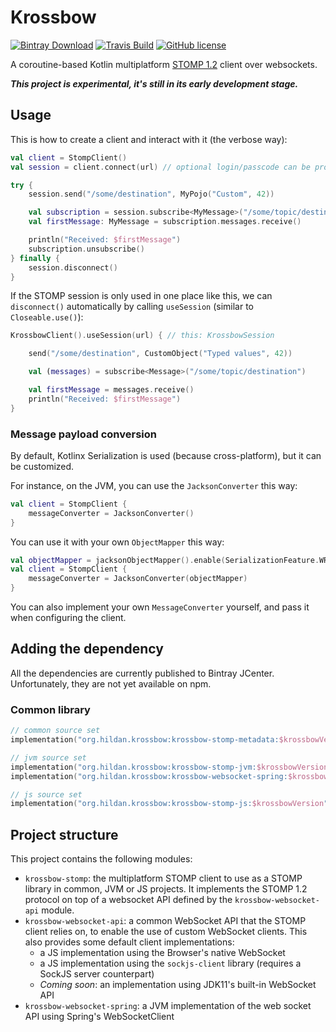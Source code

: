# Krossbow

[![Bintray Download](https://img.shields.io/bintray/v/joffrey-bion/maven/krossbow-client.svg?label=bintray)](https://bintray.com/joffrey-bion/maven/krossbow-client/_latestVersion)
[![Travis Build](https://img.shields.io/travis/joffrey-bion/krossbow/master.svg)](https://travis-ci.org/joffrey-bion/krossbow)
[![GitHub license](https://img.shields.io/badge/license-MIT-blue.svg)](https://github.com/joffrey-bion/krossbow/blob/master/LICENSE)

A coroutine-based Kotlin multiplatform [STOMP 1.2](https://stomp.github.io/index.html) client over websockets.

***This project is experimental, it's still in its early development stage.***

## Usage

This is how to create a client and interact with it (the verbose way):

```kotlin
val client = StompClient()
val session = client.connect(url) // optional login/passcode can be provided here

try {
    session.send("/some/destination", MyPojo("Custom", 42)) 

    val subscription = session.subscribe<MyMessage>("/some/topic/destination")
    val firstMessage: MyMessage = subscription.messages.receive()

    println("Received: $firstMessage")
    subscription.unsubscribe()
} finally {
    session.disconnect()
}
```

If the STOMP session is only used in one place like this, we can `disconnect()` automatically by calling `useSession` 
(similar to `Closeable.use()`):

```kotlin
KrossbowClient().useSession(url) { // this: KrossbowSession

    send("/some/destination", CustomObject("Typed values", 42))

    val (messages) = subscribe<Message>("/some/topic/destination")

    val firstMessage = messages.receive()
    println("Received: $firstMessage")
}
```

### Message payload conversion

By default, Kotlinx Serialization is used (because cross-platform), but it can be customized.

For instance, on the JVM, you can use the `JacksonConverter` this way:

```kotlin
val client = StompClient {
    messageConverter = JacksonConverter()
}
```

You can use it with your own `ObjectMapper` this way:

```kotlin
val objectMapper = jacksonObjectMapper().enable(SerializationFeature.WRITE_DATES_AS_TIMESTAMPS)
val client = StompClient {
    messageConverter = JacksonConverter(objectMapper)
}
```

You can also implement your own `MessageConverter` yourself, and pass it when configuring the client.

## Adding the dependency

All the dependencies are currently published to Bintray JCenter.
Unfortunately, they are not yet available on npm.

### Common library

```kotlin
// common source set
implementation("org.hildan.krossbow:krossbow-stomp-metadata:$krossbowVersion")

// jvm source set
implementation("org.hildan.krossbow:krossbow-stomp-jvm:$krossbowVersion")
implementation("org.hildan.krossbow:krossbow-websocket-spring:$krossbowVersion") // soon not necessary on JDK11

// js source set
implementation("org.hildan.krossbow:krossbow-stomp-js:$krossbowVersion")
```

## Project structure
 
This project contains the following modules:
- `krossbow-stomp`: the multiplatform STOMP client to use as a STOMP library in common, JVM or JS projects. It
 implements the STOMP 1.2 protocol on top of a websocket API defined by the `krossbow-websocket-api` module.
- `krossbow-websocket-api`: a common WebSocket API that the STOMP client relies on, to enable the use of custom
 WebSocket clients. This also provides some default client implementations:
    - a JS implementation using the Browser's native WebSocket
    - a JS implementation using the `sockjs-client` library (requires a SockJS server counterpart)
    - *Coming soon*: an implementation using JDK11's built-in WebSocket API
- `krossbow-websocket-spring`: a JVM implementation of the web socket API using Spring's WebSocketClient
